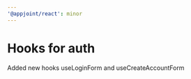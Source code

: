 ```yaml
---
'@appjoint/react': minor
---
```


# Hooks for auth

Added new hooks useLoginForm and useCreateAccountForm
